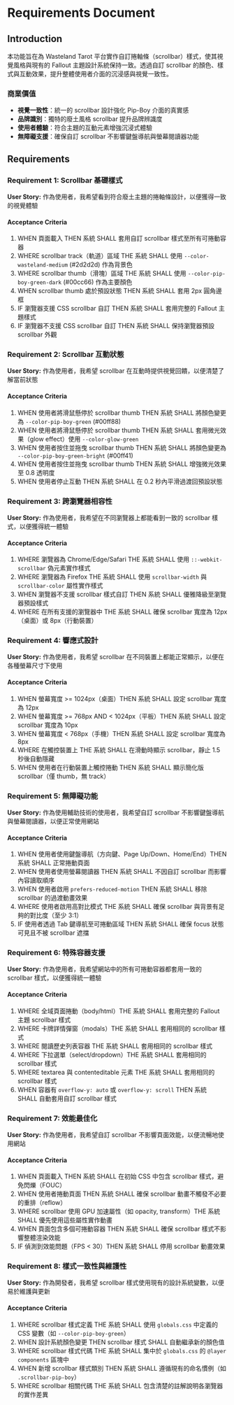 # Requirements Document

## Introduction

本功能旨在為 Wasteland Tarot 平台實作自訂捲軸條（scrollbar）樣式，使其視覺風格與現有的 Fallout 主題設計系統保持一致。透過自訂 scrollbar 的顏色、樣式與互動效果，提升整體使用者介面的沉浸感與視覺一致性。

### 商業價值
- **視覺一致性**：統一的 scrollbar 設計強化 Pip-Boy 介面的真實感
- **品牌識別**：獨特的廢土風格 scrollbar 提升品牌辨識度
- **使用者體驗**：符合主題的互動元素增強沉浸式體驗
- **無障礙支援**：確保自訂 scrollbar 不影響鍵盤導航與螢幕閱讀器功能

## Requirements

### Requirement 1: Scrollbar 基礎樣式

**User Story:** 作為使用者，我希望看到符合廢土主題的捲軸條設計，以便獲得一致的視覺體驗

#### Acceptance Criteria

1. WHEN 頁面載入 THEN 系統 SHALL 套用自訂 scrollbar 樣式至所有可捲動容器
2. WHERE scrollbar track（軌道）區域 THE 系統 SHALL 使用 `--color-wasteland-medium` (#2d2d2d) 作為背景色
3. WHERE scrollbar thumb（滑塊）區域 THE 系統 SHALL 使用 `--color-pip-boy-green-dark` (#00cc66) 作為主要顏色
4. WHEN scrollbar thumb 處於預設狀態 THEN 系統 SHALL 套用 2px 圓角邊框
5. IF 瀏覽器支援 CSS scrollbar 自訂 THEN 系統 SHALL 套用完整的 Fallout 主題樣式
6. IF 瀏覽器不支援 CSS scrollbar 自訂 THEN 系統 SHALL 保持瀏覽器預設 scrollbar 外觀

### Requirement 2: Scrollbar 互動狀態

**User Story:** 作為使用者，我希望 scrollbar 在互動時提供視覺回饋，以便清楚了解當前狀態

#### Acceptance Criteria

1. WHEN 使用者將滑鼠懸停於 scrollbar thumb THEN 系統 SHALL 將顏色變更為 `--color-pip-boy-green` (#00ff88)
2. WHEN 使用者將滑鼠懸停於 scrollbar thumb THEN 系統 SHALL 套用微光效果（glow effect）使用 `--color-glow-green`
3. WHEN 使用者按住並拖曳 scrollbar thumb THEN 系統 SHALL 將顏色變更為 `--color-pip-boy-green-bright` (#00ff41)
4. WHEN 使用者按住並拖曳 scrollbar thumb THEN 系統 SHALL 增強微光效果至 0.8 透明度
5. WHEN 使用者停止互動 THEN 系統 SHALL 在 0.2 秒內平滑過渡回預設狀態

### Requirement 3: 跨瀏覽器相容性

**User Story:** 作為使用者，我希望在不同瀏覽器上都能看到一致的 scrollbar 樣式，以便獲得統一體驗

#### Acceptance Criteria

1. WHERE 瀏覽器為 Chrome/Edge/Safari THE 系統 SHALL 使用 `::-webkit-scrollbar` 偽元素實作樣式
2. WHERE 瀏覽器為 Firefox THE 系統 SHALL 使用 `scrollbar-width` 與 `scrollbar-color` 屬性實作樣式
3. WHEN 瀏覽器不支援 scrollbar 樣式自訂 THEN 系統 SHALL 優雅降級至瀏覽器預設樣式
4. WHERE 在所有支援的瀏覽器中 THE 系統 SHALL 確保 scrollbar 寬度為 12px（桌面）或 8px（行動裝置）

### Requirement 4: 響應式設計

**User Story:** 作為使用者，我希望 scrollbar 在不同裝置上都能正常顯示，以便在各種螢幕尺寸下使用

#### Acceptance Criteria

1. WHEN 螢幕寬度 >= 1024px（桌面）THEN 系統 SHALL 設定 scrollbar 寬度為 12px
2. WHEN 螢幕寬度 >= 768px AND < 1024px（平板）THEN 系統 SHALL 設定 scrollbar 寬度為 10px
3. WHEN 螢幕寬度 < 768px（手機）THEN 系統 SHALL 設定 scrollbar 寬度為 8px
4. WHERE 在觸控裝置上 THE 系統 SHALL 在滑動時顯示 scrollbar，靜止 1.5 秒後自動隱藏
5. WHEN 使用者在行動裝置上觸控捲動 THEN 系統 SHALL 顯示簡化版 scrollbar（僅 thumb，無 track）

### Requirement 5: 無障礙功能

**User Story:** 作為使用輔助技術的使用者，我希望自訂 scrollbar 不影響鍵盤導航與螢幕閱讀器，以便正常使用網站

#### Acceptance Criteria

1. WHEN 使用者使用鍵盤導航（方向鍵、Page Up/Down、Home/End）THEN 系統 SHALL 正常捲動頁面
2. WHEN 使用者使用螢幕閱讀器 THEN 系統 SHALL 不因自訂 scrollbar 而影響內容讀取順序
3. WHEN 使用者啟用 `prefers-reduced-motion` THEN 系統 SHALL 移除 scrollbar 的過渡動畫效果
4. WHERE 使用者啟用高對比模式 THE 系統 SHALL 確保 scrollbar 與背景有足夠的對比度（至少 3:1）
5. IF 使用者透過 Tab 鍵導航至可捲動區域 THEN 系統 SHALL 確保 focus 狀態可見且不被 scrollbar 遮擋

### Requirement 6: 特殊容器支援

**User Story:** 作為使用者，我希望網站中的所有可捲動容器都套用一致的 scrollbar 樣式，以便獲得統一體驗

#### Acceptance Criteria

1. WHERE 全域頁面捲動（body/html）THE 系統 SHALL 套用完整的 Fallout 主題 scrollbar 樣式
2. WHERE 卡牌詳情彈窗（modals）THE 系統 SHALL 套用相同的 scrollbar 樣式
3. WHERE 閱讀歷史列表容器 THE 系統 SHALL 套用相同的 scrollbar 樣式
4. WHERE 下拉選單（select/dropdown）THE 系統 SHALL 套用相同的 scrollbar 樣式
5. WHERE textarea 與 contenteditable 元素 THE 系統 SHALL 套用相同的 scrollbar 樣式
6. WHEN 容器有 `overflow-y: auto` 或 `overflow-y: scroll` THEN 系統 SHALL 自動套用自訂 scrollbar 樣式

### Requirement 7: 效能最佳化

**User Story:** 作為使用者，我希望自訂 scrollbar 不影響頁面效能，以便流暢地使用網站

#### Acceptance Criteria

1. WHEN 頁面載入 THEN 系統 SHALL 在初始 CSS 中包含 scrollbar 樣式，避免閃爍（FOUC）
2. WHEN 使用者捲動頁面 THEN 系統 SHALL 確保 scrollbar 動畫不觸發不必要的重排（reflow）
3. WHERE scrollbar 使用 GPU 加速屬性（如 opacity, transform）THE 系統 SHALL 優先使用這些屬性實作動畫
4. WHEN 頁面包含多個可捲動容器 THEN 系統 SHALL 確保 scrollbar 樣式不影響整體渲染效能
5. IF 偵測到效能問題（FPS < 30）THEN 系統 SHALL 停用 scrollbar 動畫效果

### Requirement 8: 樣式一致性與維護性

**User Story:** 作為開發者，我希望 scrollbar 樣式使用現有的設計系統變數，以便易於維護與更新

#### Acceptance Criteria

1. WHERE scrollbar 樣式定義 THE 系統 SHALL 使用 `globals.css` 中定義的 CSS 變數（如 `--color-pip-boy-green`）
2. WHEN 設計系統顏色變更 THEN scrollbar 樣式 SHALL 自動繼承新的顏色值
3. WHERE scrollbar 樣式代碼 THE 系統 SHALL 集中於 `globals.css` 的 `@layer components` 區塊中
4. WHEN 新增 scrollbar 樣式類別 THEN 系統 SHALL 遵循現有的命名慣例（如 `.scrollbar-pip-boy`）
5. WHERE scrollbar 相關代碼 THE 系統 SHALL 包含清楚的註解說明各瀏覽器的實作差異
